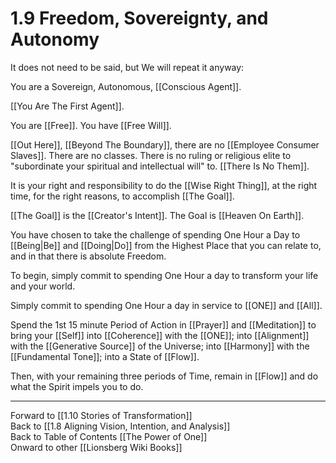 # 1.9 Freedom, Sovereignty, and Autonomy

It does not need to be said, but We will repeat it anyway: 

You are a Sovereign, Autonomous, [[Conscious Agent]].  

[[You Are The First Agent]]. 

You are [[Free]]. You have [[Free Will]]. 

[[Out Here]], [[Beyond The Boundary]], there are no [[Employee Consumer Slaves]]. There are no classes. There is no ruling or religious elite to "subordinate your spiritual and intellectual will" to. [[There Is No Them]]. 

It is your right and responsibility to do the [[Wise Right Thing]], at the right time, for the right reasons, to accomplish [[The Goal]]. 

[[The Goal]] is the [[Creator's Intent]]. The Goal is [[Heaven On Earth]]. 

You have chosen to take the challenge of spending One Hour a Day to [[Being|Be]] and [[Doing|Do]] from the Highest Place that you can relate to, and in that there is absolute Freedom. 

To begin, simply commit to spending One Hour a day to transform your life and your world. 

Simply commit to spending One Hour a day in service to [[ONE]] and [[All]].  

Spend the 1st 15 minute Period of Action in [[Prayer]] and [[Meditation]] to bring your [[Self]] into [[Coherence]] with the [[ONE]]; into [[Alignment]] with the [[Generative Source]] of the Universe; into [[Harmony]] with the [[Fundamental Tone]]; into a State of [[Flow]]. 

Then, with your remaining three periods of Time, remain in [[Flow]] and do what the Spirit impels you to do. 

____
Forward to [[1.10 Stories of Transformation]]    
Back to [[1.8 Aligning Vision, Intention, and Analysis]]    
Back to Table of Contents [[The Power of One]]   
Onward to other [[Lionsberg Wiki Books]]   
